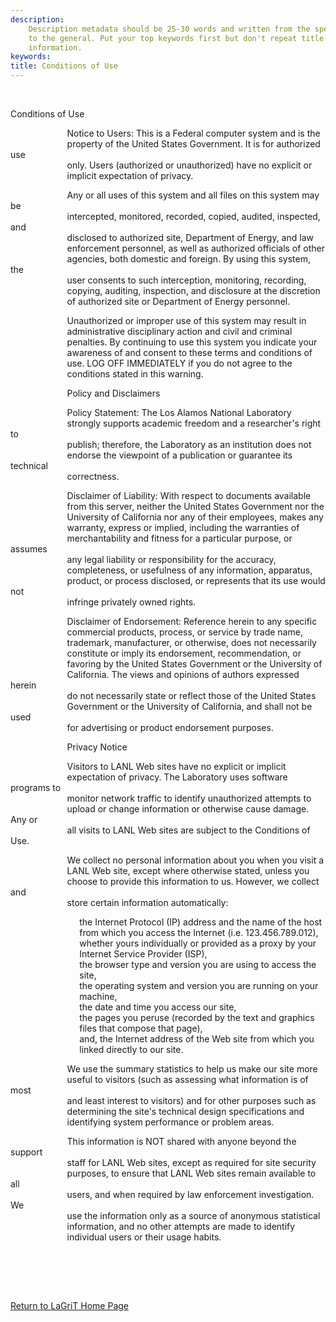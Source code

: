 ```yaml
---
description: 
    Description metadata should be 25-30 words and written from the specific
    to the general. Put your top keywords first but don't repeat title
    information.
keywords:  
title: Conditions of Use
---
```




 

 

Conditions of Use

                       Notice to Users: This is a Federal computer
system and is the\
                       property of the United States Government. It is
for authorized use\
                       only. Users (authorized or unauthorized) have no
explicit or\
                       implicit expectation of privacy.

                       Any or all uses of this system and all files on
this system may be\
                       intercepted, monitored, recorded, copied,
audited, inspected, and\
                       disclosed to authorized site, Department of
Energy, and law\
                       enforcement personnel, as well as authorized
officials of other\
                       agencies, both domestic and foreign. By using
this system, the\
                       user consents to such interception, monitoring,
recording,\
                       copying, auditing, inspection, and disclosure at
the discretion\
                       of authorized site or Department of Energy
personnel.

                       Unauthorized or improper use of this system may
result in\
                       administrative disciplinary action and civil and
criminal\
                       penalties. By continuing to use this system you
indicate your\
                       awareness of and consent to these terms and
conditions of\
                       use. LOG OFF IMMEDIATELY if you do not agree to
the\
                       conditions stated in this warning.

                       Policy and Disclaimers

                       Policy Statement: The Los Alamos National
Laboratory\
                       strongly supports academic freedom and a
researcher's right to\
                       publish; therefore, the Laboratory as an
institution does not\
                       endorse the viewpoint of a publication or
guarantee its technical\
                       correctness.

                       Disclaimer of Liability: With respect to
documents available\
                       from this server, neither the United States
Government nor the\
                       University of California nor any of their
employees, makes any\
                       warranty, express or implied, including the
warranties of\
                       merchantability and fitness for a particular
purpose, or assumes\
                       any legal liability or responsibility for the
accuracy,\
                       completeness, or usefulness of any information,
apparatus,\
                       product, or process disclosed, or represents that
its use would not\
                       infringe privately owned rights.

                       Disclaimer of Endorsement: Reference herein to
any specific\
                       commercial products, process, or service by trade
name,\
                       trademark, manufacturer, or otherwise, does not
necessarily\
                       constitute or imply its endorsement,
recommendation, or\
                       favoring by the United States Government or the
University of\
                       California. The views and opinions of authors
expressed herein\
                       do not necessarily state or reflect those of the
United States\
                       Government or the University of California, and
shall not be used\
                       for advertising or product endorsement purposes.

                       Privacy Notice

                       Visitors to LANL Web sites have no explicit or
implicit\
                       expectation of privacy. The Laboratory uses
software programs to\
                       monitor network traffic to identify unauthorized
attempts to\
                       upload or change information or otherwise cause
damage. Any or\
                       all visits to LANL Web sites are subject to the
Conditions of Use.

                       We collect no personal information about you when
you visit a\
                       LANL Web site, except where otherwise stated,
unless you\
                       choose to provide this information to us.
However, we collect and\
                       store certain information automatically:

                            the Internet Protocol (IP) address and the
name of the host\
                            from which you access the Internet (i.e.
123.456.789.012),\
                            whether yours individually or provided as a
proxy by your\
                            Internet Service Provider (ISP),\
                            the browser type and version you are using
to access the\
                            site,\
                            the operating system and version you are
running on your\
                            machine,\
                            the date and time you access our site,\
                            the pages you peruse (recorded by the text
and graphics\
                            files that compose that page),\
                            and, the Internet address of the Web site
from which you\
                            linked directly to our site.

                       We use the summary statistics to help us make our
site more\
                       useful to visitors (such as assessing what
information is of most\
                       and least interest to visitors) and for other
purposes such as\
                       determining the site's technical design
specifications and\
                       identifying system performance or problem areas.

                       This information is NOT shared with anyone beyond
the support\
                       staff for LANL Web sites, except as required for
site security\
                       purposes, to ensure that LANL Web sites remain
available to all\
                       users, and when required by law enforcement
investigation. We\
                       use the information only as a source of anonymous
statistical\
                       information, and no other attempts are made to
identify\
                       individual users or their usage habits.\
 

 

 

 


[Return to LaGriT Home Page](index.smd)

 



